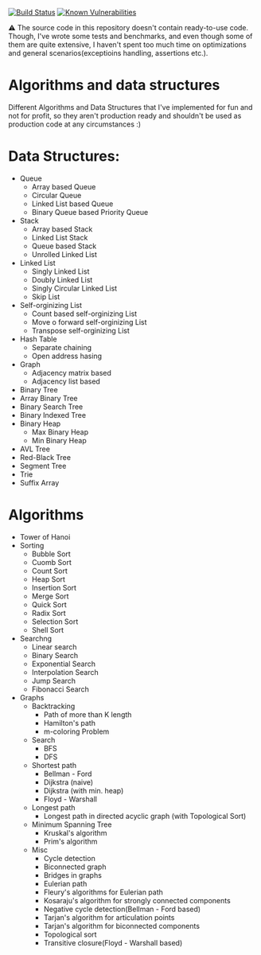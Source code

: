 [![Build Status](https://travis-ci.com/arst/AandDS.svg?token=QTqu8xkSrAFMgyb3eyEW&branch=master)](https://travis-ci.com/arst/AandDS)
[![Known Vulnerabilities](https://snyk.io/test/github/arst/AandDS/badge.svg?targetFile=AlgorithmsAndDataStructures/AlgorithmsAndDataStructures.csproj)](https://snyk.io/test/github/arst/AandDS?targetFile=AlgorithmsAndDataStructures/AlgorithmsAndDataStructures.csproj)

:warning: The source code in this repository doesn't contain ready-to-use code. Though, I've wrote some tests and benchmarks, and even though some of them are quite extensive, I haven't spent too much time on optimizations and general scenarios(exceptioins handling, assertions etc.).

# Algorithms and data structures

Different Algorithms and Data Structures that I've implemented for fun and not for profit, so they aren't production ready and shouldn't be used as production code at any circumstances :)

# Data Structures:

- Queue
    - Array based Queue
    - Circular Queue
    - Linked List based Queue
    - Binary Queue based Priority Queue
- Stack
    - Array based Stack
    - Linked List Stack
    - Queue based Stack
    - Unrolled Linked List
- Linked List
    - Singly Linked List
    - Doubly Linked List
    - Singly Circular Linked List
    - Skip List
- Self-orginizing List
    - Count based self-orginizing List
    - Move o forward self-orginizing List
    - Transpose self-orginizing List
- Hash Table
    - Separate chaining
    - Open address hasing
- Graph
    - Adjacency matrix based
    - Adjacency list based
- Binary Tree
- Array Binary Tree
- Binary Search Tree
- Binary Indexed Tree
- Binary Heap
    - Max Binary Heap
    - Min Binary Heap
- AVL Tree
- Red-Black Tree
- Segment Tree
- Trie
- Suffix Array

# Algorithms

- Tower of Hanoi
- Sorting
    - Bubble Sort
    - Cuomb Sort
    - Count Sort
    - Heap Sort
    - Insertion Sort
    - Merge Sort
    - Quick Sort
    - Radix Sort
    - Selection Sort
    - Shell Sort
- Searchng
    - Linear search
    - Binary Search
    - Exponential Search
    - Interpolation Search
    - Jump Search
    - Fibonacci Search
- Graphs
    - Backtracking
        - Path of more than K length
        - Hamilton's path
        - m-coloring Problem
    - Search
        - BFS
        - DFS
    - Shortest path
        - Bellman - Ford
        - Dijkstra (naive)
        - Dijkstra (with min. heap)
        - Floyd - Warshall
    - Longest path
        - Longest path in directed acyclic graph (with Topological Sort)
    - Minimum Spanning Tree
        - Kruskal's algorithm
        - Prim's algorithm
    - Misc
        - Cycle detection
        - Biconnected graph
        - Bridges in graphs
        - Eulerian path
        - Fleury's algorithms for Eulerian path
        - Kosaraju's algorithm for strongly connected components
        - Negative cycle detection(Bellman - Ford based)
        - Tarjan's algorithm for articulation points
        - Tarjan's algorithm for biconnected components
        - Topological sort
        - Transitive closure(Floyd - Warshall based)

